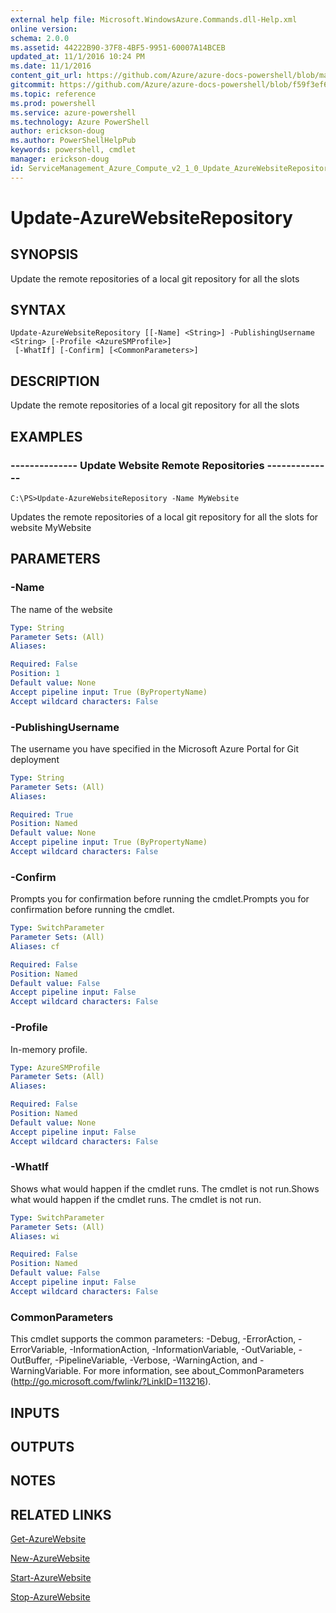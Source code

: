 ```yaml
---
external help file: Microsoft.WindowsAzure.Commands.dll-Help.xml
online version: 
schema: 2.0.0
ms.assetid: 44222B90-37F8-4BF5-9951-60007A14BCEB
updated_at: 11/1/2016 10:24 PM
ms.date: 11/1/2016
content_git_url: https://github.com/Azure/azure-docs-powershell/blob/master/azureps-cmdlets-docs/ServiceManagement/Azure.Compute/v2.1.0/Update-AzureWebsiteRepository.md
gitcommit: https://github.com/Azure/azure-docs-powershell/blob/f59f3ef60bc592383812213e69fd77ba950759ed/azureps-cmdlets-docs/ServiceManagement/Azure.Compute/v2.1.0/Update-AzureWebsiteRepository.md
ms.topic: reference
ms.prod: powershell
ms.service: azure-powershell
ms.technology: Azure PowerShell
author: erickson-doug
ms.author: PowerShellHelpPub
keywords: powershell, cmdlet
manager: erickson-doug
id: ServiceManagement_Azure_Compute_v2_1_0_Update_AzureWebsiteRepository_md
---
```


# Update-AzureWebsiteRepository

## SYNOPSIS
Update the remote repositories of a local git repository for all the slots

## SYNTAX

```
Update-AzureWebsiteRepository [[-Name] <String>] -PublishingUsername <String> [-Profile <AzureSMProfile>]
 [-WhatIf] [-Confirm] [<CommonParameters>]
```

## DESCRIPTION
Update the remote repositories of a local git repository for all the slots

## EXAMPLES

### --------------  Update Website Remote Repositories --------------
```
C:\PS>Update-AzureWebsiteRepository -Name MyWebsite
```

Updates the remote repositories of a local git repository for all the slots for website MyWebsite

## PARAMETERS

### -Name
The name of the website

```yaml
Type: String
Parameter Sets: (All)
Aliases: 

Required: False
Position: 1
Default value: None
Accept pipeline input: True (ByPropertyName)
Accept wildcard characters: False
```

### -PublishingUsername
The username you have specified in the Microsoft Azure Portal for Git deployment

```yaml
Type: String
Parameter Sets: (All)
Aliases: 

Required: True
Position: Named
Default value: None
Accept pipeline input: True (ByPropertyName)
Accept wildcard characters: False
```

### -Confirm
Prompts you for confirmation before running the cmdlet.Prompts you for confirmation before running the cmdlet.

```yaml
Type: SwitchParameter
Parameter Sets: (All)
Aliases: cf

Required: False
Position: Named
Default value: False
Accept pipeline input: False
Accept wildcard characters: False
```

### -Profile
In-memory profile.

```yaml
Type: AzureSMProfile
Parameter Sets: (All)
Aliases: 

Required: False
Position: Named
Default value: None
Accept pipeline input: False
Accept wildcard characters: False
```

### -WhatIf
Shows what would happen if the cmdlet runs.
The cmdlet is not run.Shows what would happen if the cmdlet runs.
The cmdlet is not run.

```yaml
Type: SwitchParameter
Parameter Sets: (All)
Aliases: wi

Required: False
Position: Named
Default value: False
Accept pipeline input: False
Accept wildcard characters: False
```

### CommonParameters
This cmdlet supports the common parameters: -Debug, -ErrorAction, -ErrorVariable, -InformationAction, -InformationVariable, -OutVariable, -OutBuffer, -PipelineVariable, -Verbose, -WarningAction, and -WarningVariable. For more information, see about_CommonParameters (http://go.microsoft.com/fwlink/?LinkID=113216).

## INPUTS

## OUTPUTS

## NOTES

## RELATED LINKS

[Get-AzureWebsite](xref:ServiceManagement/Azure.Compute/v2.1.0/Get-AzureWebsite.md)

[New-AzureWebsite](xref:ServiceManagement/Azure.Compute/v2.1.0/New-AzureWebsite.md)

[Start-AzureWebsite](xref:ServiceManagement/Azure.Compute/v2.1.0/Start-AzureWebsite.md)

[Stop-AzureWebsite](xref:ServiceManagement/Azure.Compute/v2.1.0/Stop-AzureWebsite.md)



